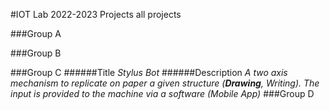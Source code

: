#IOT Lab 2022-2023 Projects
all projects

###Group A

###Group B

###Group C
######Title
*Stylus Bot*
######Description
*A two axis mechanism to replicate on paper a given structure (**Drawing**, Writing). The input is provided to the machine via a software (Mobile App)*
###Group D